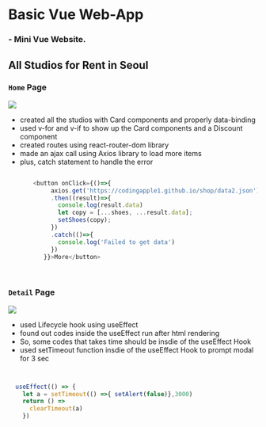 # Basic Vue Web-App

### - Mini Vue Website. 
 
## All Studios for Rent in Seoul

### `Home` Page

 <img src="https://user-images.githubusercontent.com/100747899/190060596-31f08133-cb55-4320-a086-273826e37574.gif">
 
 - created all the studios with Card components and properly data-binding
 - used v-for and v-if to show up the Card components and a Discount component
 - created routes using react-router-dom library
 - made an ajax call using Axios library to load more items
 - plus, catch statement to handle the error  
           
```JavaScript

       <button onClick={()=>{
            axios.get('https://codingapple1.github.io/shop/data2.json')
            .then((result)=>{ 
              console.log(result.data) 
              let copy = [...shoes, ...result.data];
              setShoes(copy);
            })
            .catch(()=>{
              console.log('Failed to get data')
            })
          }}>More</button>
```
  
### `Detail` Page

<img src="https://user-images.githubusercontent.com/100747899/190066376-3fec7020-822f-437c-aa36-74964da9174f.gif">

 - used Lifecycle hook using useEffect
 - found out codes inside the useEffect run after html rendering
 - So, some codes that takes time should be insdie of the useEffect Hook 
 - used setTimeout function insdie of the useEffect Hook to prompt modal for 3 sec  

```JavaScript


  useEffect(() => {
    let a = setTimeout(() =>{ setAlert(false)},3000)
    return () => 
      clearTimeout(a) 
    })
```
